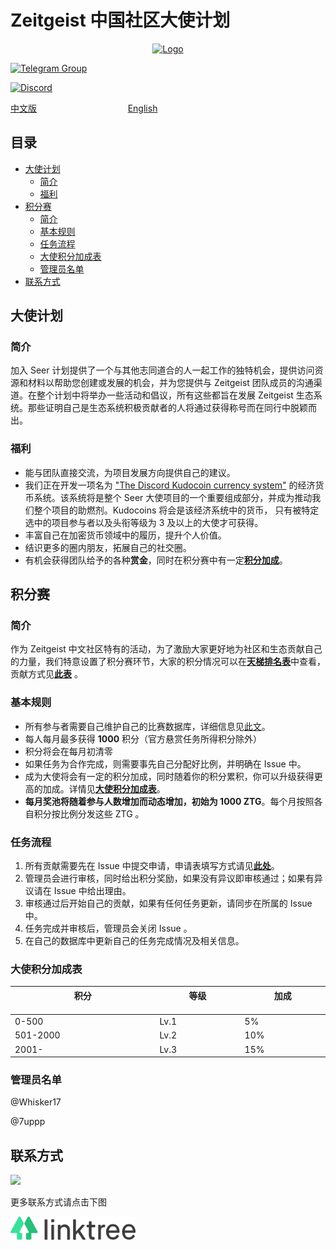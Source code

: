 # Zeitgeist 中国社区大使计划  

<p align="center">
  <a href="https://zeitgeist-seer.com/">
    <img src="https://blog.zeitgeist.pm/content/images/size/w2000/2021/07/Seer-Program-BLOG-Thumb.jpg" alt="Logo">
  </a>
</p>


[![Telegram Group](https://cdn.rawgit.com/Patrolavia/telegram-badge/8fe3382b/chat.svg)](https://t.me/joinchat/ouhIOBrJPts3MjFl)



[![Discord](https://img.shields.io/badge/discord-join%20chat-blue.svg)](https://discord.com/invite/xv8HuA4s8v)

[中文版](https://github.com/Whisker17/Seer-For-China/blob/main/README.md)      &nbsp; &nbsp; &nbsp; &nbsp; &nbsp; &nbsp; &nbsp; &nbsp; &nbsp; &nbsp; &nbsp; &nbsp; &nbsp; &nbsp; &nbsp; &nbsp; &nbsp; &nbsp;                [English](https://github.com/Whisker17/Seer-For-China/blob/main/README-en.md)




## 目录

- [大使计划](#大使计划)
  - [简介](#简介)
  - [福利](#福利)
- [积分赛](#积分赛)
  - [简介](#简介-1)
  - [基本规则](#基本规则)
  - [任务流程](#任务流程)
  - [大使积分加成表](#大使积分加成表)
  - [管理员名单](#管理员名单)
- [联系方式](#联系方式)

## 大使计划

### 简介

加入 Seer 计划提供了一个与其他志同道合的人一起工作的独特机会，提供访问资源和材料以帮助您创建或发展的机会，并为您提供与 Zeitgeist 团队成员的沟通渠道。在整个计划中将举办一些活动和倡议，所有这些都旨在发展 Zeitgeist 生态系统。那些证明自己是生态系统积极贡献者的人将通过获得称号而在同行中脱颖而出。

### 福利

- 能与团队直接交流，为项目发展方向提供自己的建议。
- 我们正在开发一项名为 ["The Discord Kudocoin currency system"](https://zeitgeist-seer.com/events) 的经济货币系统。该系统将是整个 Seer 大使项目的一个重要组成部分，并成为推动我们整个项目的助燃剂。Kudocoins 将会是该经济系统中的货币， 只有被特定选中的项目参与者以及头衔等级为 3 及以上的大使才可获得。
- 丰富自己在加密货币领域中的履历，提升个人价值。
- 结识更多的圈内朋友，拓展自己的社交圈。
- 有机会获得团队给予的各种**赏金**，同时在积分赛中有一定[**积分加成**](https://github.com/Whisker17/Seer-For-China#%E5%A4%A7%E4%BD%BF%E7%A7%AF%E5%88%86%E5%8A%A0%E6%88%90%E8%A1%A8)。

## 积分赛

### 简介

作为 Zeitgeist 中文社区特有的活动，为了激励大家更好地为社区和生态贡献自己的力量，我们特意设置了积分赛环节，大家的积分情况可以在[**天梯排名表**](https://github.com/Whisker17/Seer-For-China/blob/main/db/README.md)中查看，贡献方式见[**此表**](https://github.com/Whisker17/Seer-For-China/tree/main/bounty#%E8%87%AA%E4%B8%BB%E8%B4%A1%E7%8C%AE) 。

### 基本规则

- 所有参与者需要自己维护自己的比赛数据库，详细信息见[此文](https://github.com/Whisker17/Seer-For-China/blob/main/db/How-To-Build.md)。
- 每人每月最多获得 **1000** 积分（官方悬赏任务所得积分除外）
- 积分将会在每月初清零
- 如果任务为合作完成，则需要事先自己分配好比例，并明确在 Issue 中。
- 成为大使将会有一定的积分加成，同时随着你的积分累积，你可以升级获得更高的加成。详情见[**大使积分加成表**](https://github.com/Whisker17/Seer-For-China#%E5%A4%A7%E4%BD%BF%E7%A7%AF%E5%88%86%E5%8A%A0%E6%88%90%E8%A1%A8)。
- **每月奖池将随着参与人数增加而动态增加，初始为 1000 ZTG**。每个月按照各自积分按比例分发这些 ZTG 。

### 任务流程

1. 所有贡献需要先在 Issue 中提交申请，申请表填写方式请见[**此处**](https://github.com/Whisker17/Seer-For-China/blob/main/bounty/How-To-Apply.md)。
2. 管理员会进行审核，同时给出积分奖励，如果没有异议即审核通过；如果有异议请在 Issue 中给出理由。
3. 审核通过后开始自己的贡献，如果有任何任务更新，请同步在所属的 Issue 中。
4. 任务完成并审核后，管理员会关闭 Issue 。
5. 在自己的数据库中更新自己的任务完成情况及相关信息。

### 大使积分加成表

| 积分<img width=200/> | 等级<img width=100/> | 加成<img width=100/> |
| -------------------- | -------------------- | -------------------- |
| 0-500                | Lv.1                 | 5%                   |
| 501-2000             | Lv.2                 | 10%                  |
| 2001-                | Lv.3                 | 15%                  |

### 管理员名单

@Whisker17

@7uppp

## 联系方式

![](https://raw.githubusercontent.com/Whisker17/ImageStoreService/main/%E6%90%9C%E4%B8%80%E6%90%9C%E5%8A%A0%E4%BA%8C%E7%BB%B4%E7%A0%81-%E7%BB%BF%E8%89%B2.png)

更多联系方式请点击下图

<a href="https://linktr.ee/zeitgeistcn">
  <img align="left" alt="Zeitgeist Official Discord" width="200px" src="https://raw.githubusercontent.com/Whisker17/ImageStoreService/main/Icon%20Linktree.png" /></a> 

<br>
